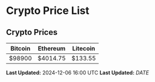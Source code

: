 # Crypto Price List

## Crypto Prices
| Bitcoin | Ethereum | Litecoin |
| ------- | -------- | -------- |
| $98900 | $4014.75 | $133.55 |
**Last Updated:** 2024-12-06 16:00 UTC
**Last Updated:** $DATE$
